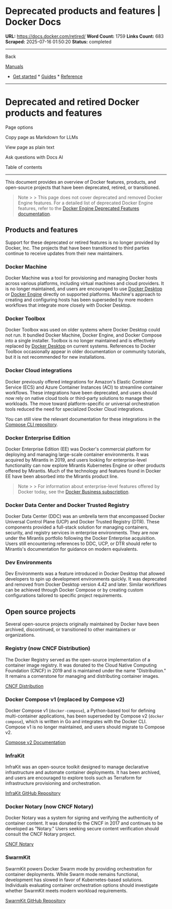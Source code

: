 # Deprecated products and features | Docker Docs

**URL:** https://docs.docker.com/retired/
**Word Count:** 1759
**Links Count:** 683
**Scraped:** 2025-07-16 01:50:20
**Status:** completed

---

Back

[Manuals](https://docs.docker.com/manuals/)

  * [Get started](https://docs.docker.com/get-started/)   * [Guides](https://docs.docker.com/guides/)   * [Reference](https://docs.docker.com/reference/)

* * *

# Deprecated and retired Docker products and features

Page options

Copy page as Markdown for LLMs

View page as plain text

Ask questions with Docs AI

Table of contents

* * *

This document provides an overview of Docker features, products, and open-source projects that have been deprecated, retired, or transitioned.

> Note >  > This page does not cover deprecated and removed Docker Engine features. For a detailed list of deprecated Docker Engine features, refer to the [Docker Engine Deprecated Features documentation](https://docs.docker.com/engine/deprecated/).

## Products and features

Support for these deprecated or retired features is no longer provided by Docker, Inc. The projects that have been transitioned to third parties continue to receive updates from their new maintainers.

### Docker Machine

Docker Machine was a tool for provisioning and managing Docker hosts across various platforms, including virtual machines and cloud providers. It is no longer maintained, and users are encouraged to use [Docker Desktop](https://docs.docker.com/desktop/) or [Docker Engine](https://docs.docker.com/engine/) directly on supported platforms. Machine's approach to creating and configuring hosts has been superseded by more modern workflows that integrate more closely with Docker Desktop.

### Docker Toolbox

Docker Toolbox was used on older systems where Docker Desktop could not run. It bundled Docker Machine, Docker Engine, and Docker Compose into a single installer. Toolbox is no longer maintained and is effectively replaced by [Docker Desktop](https://docs.docker.com/desktop/) on current systems. References to Docker Toolbox occasionally appear in older documentation or community tutorials, but it is not recommended for new installations.

### Docker Cloud integrations

Docker previously offered integrations for Amazon's Elastic Container Service \(ECS\) and Azure Container Instances \(ACI\) to streamline container workflows. These integrations have been deprecated, and users should now rely on native cloud tools or third-party solutions to manage their workloads. The move toward platform-specific or universal orchestration tools reduced the need for specialized Docker Cloud integrations.

You can still view the relevant documentation for these integrations in the [Compose CLI repository](https://github.com/docker-archive/compose-cli/tree/main/docs).

### Docker Enterprise Edition

Docker Enterprise Edition \(EE\) was Docker's commercial platform for deploying and managing large-scale container environments. It was acquired by Mirantis in 2019, and users looking for enterprise-level functionality can now explore Mirantis Kubernetes Engine or other products offered by Mirantis. Much of the technology and features found in Docker EE have been absorbed into the Mirantis product line.

> Note >  > For information about enterprise-level features offered by Docker today, see the [Docker Business subscription](https://docs.docker.com/subscription/details/#docker-business).

### Docker Data Center and Docker Trusted Registry

Docker Data Center \(DDC\) was an umbrella term that encompassed Docker Universal Control Plane \(UCP\) and Docker Trusted Registry \(DTR\). These components provided a full-stack solution for managing containers, security, and registry services in enterprise environments. They are now under the Mirantis portfolio following the Docker Enterprise acquisition. Users still encountering references to DDC, UCP, or DTR should refer to Mirantis's documentation for guidance on modern equivalents.

### Dev Environments

Dev Environments was a feature introduced in Docker Desktop that allowed developers to spin up development environments quickly. It was deprecated and removed from Docker Desktop version 4.42 and later. Similar workflows can be achieved through Docker Compose or by creating custom configurations tailored to specific project requirements.

## Open source projects

Several open-source projects originally maintained by Docker have been archived, discontinued, or transitioned to other maintainers or organizations.

### Registry \(now CNCF Distribution\)

The Docker Registry served as the open-source implementation of a container image registry. It was donated to the Cloud Native Computing Foundation \(CNCF\) in 2019 and is maintained under the name "Distribution." It remains a cornerstone for managing and distributing container images.

[CNCF Distribution](https://github.com/distribution/distribution)

### Docker Compose v1 \(replaced by Compose v2\)

Docker Compose v1 \(`docker-compose`\), a Python-based tool for defining multi-container applications, has been superseded by Compose v2 \(`docker compose`\), which is written in Go and integrates with the Docker CLI. Compose v1 is no longer maintained, and users should migrate to Compose v2.

[Compose v2 Documentation](https://docs.docker.com/compose/)

### InfraKit

InfraKit was an open-source toolkit designed to manage declarative infrastructure and automate container deployments. It has been archived, and users are encouraged to explore tools such as Terraform for infrastructure provisioning and orchestration.

[InfraKit GitHub Repository](https://github.com/docker/infrakit)

### Docker Notary \(now CNCF Notary\)

Docker Notary was a system for signing and verifying the authenticity of container content. It was donated to the CNCF in 2017 and continues to be developed as "Notary." Users seeking secure content verification should consult the CNCF Notary project.

[CNCF Notary](https://github.com/notaryproject/notary)

### SwarmKit

SwarmKit powers Docker Swarm mode by providing orchestration for container deployments. While Swarm mode remains functional, development has slowed in favor of Kubernetes-based solutions. Individuals evaluating container orchestration options should investigate whether SwarmKit meets modern workload requirements.

[SwarmKit GitHub Repository](https://github.com/docker/swarmkit)